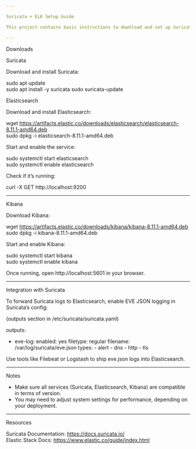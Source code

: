 ```yaml
---

Suricata + ELK Setup Guide

This project contains basic instructions to download and set up Suricata, Elasticsearch, and Kibana for network monitoring and analysis.

---
```


Downloads

Suricata

Download and install Suricata:

sudo apt update  
sudo apt install -y suricata
sudo suricata-update

Elasticsearch

Download and install Elasticsearch:

wget https://artifacts.elastic.co/downloads/elasticsearch/elasticsearch-8.11.1-amd64.deb  
sudo dpkg -i elasticsearch-8.11.1-amd64.deb

Start and enable the service:

sudo systemctl start elasticsearch  
sudo systemctl enable elasticsearch

Check if it’s running:

curl -X GET http://localhost:9200

---

Kibana

Download Kibana:

wget https://artifacts.elastic.co/downloads/kibana/kibana-8.11.1-amd64.deb  
sudo dpkg -i kibana-8.11.1-amd64.deb

Start and enable Kibana:

sudo systemctl start kibana  
sudo systemctl enable kibana

Once running, open http://localhost:5601 in your browser.

---

Integration with Suricata

To forward Suricata logs to Elasticsearch, enable EVE JSON logging in Suricata’s config:

(outputs section in /etc/suricata/suricata.yaml)

outputs:
  - eve-log:
      enabled: yes
      filetype: regular
      filename: /var/log/suricata/eve.json
      types:
        - alert
        - dns
        - http
        - tls

Use tools like Filebeat or Logstash to ship eve.json logs into Elasticsearch.

---

Notes

- Make sure all services (Suricata, Elasticsearch, Kibana) are compatible in terms of version.
- You may need to adjust system settings for performance, depending on your deployment.

---

Resources

Suricata Documentation: https://docs.suricata.io/  
Elastic Stack Docs: https://www.elastic.co/guide/index.html
